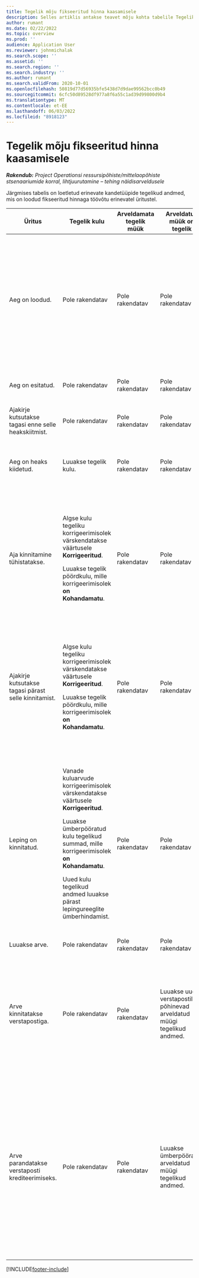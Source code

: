 ```yaml
---
title: Tegelik mõju fikseeritud hinna kaasamisele
description: Selles artiklis antakse teavet mõju kohta tabelile Tegelikud erinevatel üritustel Microsofti fikseeritud hinna kaasamise elutsükli jooksul Dynamics 365 Project Operations.
author: rumant
ms.date: 02/22/2022
ms.topic: overview
ms.prod: ''
audience: Application User
ms.reviewer: johnmichalak
ms.search.scope: ''
ms.assetid: ''
ms.search.region: ''
ms.search.industry: ''
ms.author: rumant
ms.search.validFrom: 2020-10-01
ms.openlocfilehash: 50819d77d56935bfe5438d7d9dae99562bcc0b49
ms.sourcegitcommit: 6cfc50d89528df977a8f6a55c1ad39d99800d9b4
ms.translationtype: MT
ms.contentlocale: et-EE
ms.lasthandoff: 06/03/2022
ms.locfileid: "8918123"
---
```

# <a name="actuals-impact-in-a-fixed-price-engagement"></a>Tegelik mõju fikseeritud hinna kaasamisele

_**Rakendub:** Project Operationsi ressursipõhiste/mittelaopõhiste stsenaariumide korral, lihtjuurutamine – tehing näidisarveldusele_

Järgmises tabelis on loetletud erinevate kandetüüpide tegelikud andmed, mis on loodud fikseeritud hinnaga töövõtu erinevatel üritustel.

| Üritus | Tegelik kulu | Arveldamata tegelik müük | Arveldatud müük on tegelik | Näide |
|---|---|---|---|---|
| Aeg on loodud. | Pole rakendatav | Pole rakendatav | Pole rakendatav | <p>Bob Kozack FABRIKAM USA organisatsiooniüksusest, mille kulumäär on 100 USA dollarit (100 USA dollarit) tunnis, töötab projekti kallal, mille nimi on "Arm Installation at Adatum". See projekt on vastendatud fikseeritud hinnaga arveldamismeetodiga lepingureal. Siin on Bob Kozaki näidisaja kirje:</p><p>Bob Kozack - 8 tundi</p> |
| Aeg on esitatud. | Pole rakendatav | Pole rakendatav | Pole rakendatav | Ajakande jaoks luuakse kulužurnaali rida. Vaikekulumäär sisestatakse žurnaalikandesse. |
| Ajakirje kutsutakse tagasi enne selle heakskiitmist. | Pole rakendatav | Pole rakendatav | Pole rakendatav | |
| Aeg on heaks kiidetud. | Luuakse tegelik kulu. | Pole rakendatav | Pole rakendatav | <p>Uus tegelik, mis on loodud:</p><ul><li>**Maksumus tegelik:** Bob Kozack, 8 tundi, USD 800</li></ul> |
| Aja kinnitamine tühistatakse. | <p>Algse kulu tegeliku korrigeerimisolek värskendatakse väärtusele **Korrigeeritud**.</p><p>Luuakse tegelik pöördkulu, mille korrigeerimisolek **on Kohandamatu**.</p> | Pole rakendatav | Pole rakendatav | <p>Olemasolev tegelik, mida värskendatakse:</p><ul><li>**Maksumus tegelik:** Bob Kozack, 8 tundi, USD 800, *korrigeeritud*</li></ul><p>Uus tegelik, mis luuakse eelmise finantsmõju ümberpööramiseks:</p><ul><li>**Maksumus tegelik:** Bob Kozack, (8 tundi), (USD 800), *Kohandamatu*</li></ul> |
| Ajakirje kutsutakse tagasi pärast selle kinnitamist. | <p>Algse kulu tegeliku korrigeerimisolek värskendatakse väärtusele **Korrigeeritud**.</p><p>Luuakse tegelik pöördkulu, mille korrigeerimisolek **on Kohandamatu**.</p> | Pole rakendatav | Pole rakendatav | <p>Olemasolev tegelik, mida värskendatakse:</p><ul><li>**Maksumus tegelik:** Bob Kozack, 8 tundi, USD 800, *korrigeeritud*</li></ul><p>Uus tegelik, mis luuakse eelmise finantsmõju ümberpööramiseks:</p><ul><li>**Maksumus tegelik:** Bob Kozack, (8 tundi), (USD 800), *Kohandamatu*</li></ul> |
| Leping on kinnitatud. | <p>Vanade kuluarvude korrigeerimisolek värskendatakse väärtusele **Korrigeeritud**.</p><p>Luuakse ümberpööratud kulu tegelikud summad, mille korrigeerimisolek **on Kohandamatu**.</p><p>Uued kulu tegelikud andmed luuakse pärast lepingureeglite ümberhindamist.</p> | Pole rakendatav | Pole rakendatav | <p>Olemasolev tegelik, mida värskendatakse:</p><ul><li>**Maksumus tegelik:** Bob Kozack, 8 tundi, USD 800, *korrigeeritud*</li></ul><p>Uus tegelik, mis luuakse eelmise finantsmõju ümberpööramiseks:</p><ul><li>**Maksumus tegelik:** Bob Kozack, (8 tundi), (USD 800), *Kohandamatu*</li></ul><p>Uus tegelik, mis luuakse ümberhinnatud finantsmõju jaoks:</p><ul><li>**Maksumus tegelik:** Bob Kozack, 8 tundi, USD 800</li></ul> |
| Luuakse arve. | Pole rakendatav | Pole rakendatav | Pole rakendatav | |
| Arve kinnitatakse verstapostiga. | Pole rakendatav | Pole rakendatav | Luuakse uued verstapostil põhinevad arveldatud müügi tegelikud andmed. | <p>Olemasolev tegelik, mis jääb muutumatuks:</p><ul><li>**Maksumus tegelik:** Bob Kozack, 8 tundi, USD 800</li></ul><p>Uus tegelik, mis luuakse arveldatud müügiväärtuste kirjendamiseks.</p><ul><li>**Arveldatud müük tegelik:** verstapost, USD 5,000</li></ul> |
| Arve parandatakse verstaposti krediteerimiseks. | Pole rakendatav | Pole rakendatav | Luuakse ümberpööratud arveldatud müügi tegelikud andmed. | <p>Olemasolev tegelik, mis jääb muutumatuks:</p><ul><li>**Maksumus tegelik:** Bob Kozack, 8 tundi, 800 USD</li></ul><p>Olemasolev tegelik, mida värskendatakse:</p><ul><li>**Arveldatud müük tegelik:** verstapost, USD 5,000, *Korrigeeritud*</li></ul><p>Uus tegelik, mis luuakse eelmiste arveldatud müügiväärtuste tühistamiseks.</p><ul><li>**Arveldatud müük tegelik:** verstapost (USD 5000), *Korrigeerimatu*</li></ul> |

[!INCLUDE[footer-include](../includes/footer-banner.md)]
